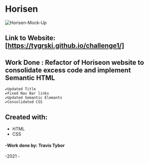 # Horisen 
![Horisen-Mock-Up](https://user-images.githubusercontent.com/77369211/129429727-b5506b5a-f3db-423d-aef4-35b65c252225.jpg)
## Link to Website: [https://tygrski.github.io/challenge1/]

## Work Done : Refactor of Horiseon website to consolidate excess code and implement Semantic HTML
    ✔Updated Title 
    ✔Fixed Nav Bar links 
    ✔Updated Semantic Elemants 
    ✔Consolidated CSS
## Created with:
  * HTML 
  *  CSS

#### -Work done by: Travis Tybor

-2021 -








































